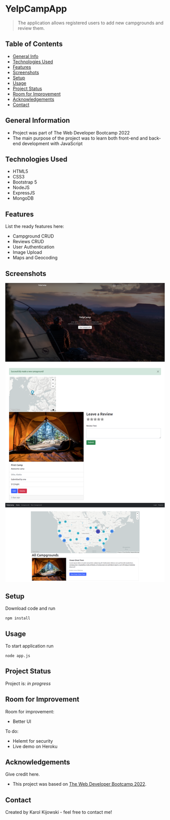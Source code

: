 # YelpCampApp
> The application allows registered users to add new campgrounds and review them.
<!-- > Live demo [_here_](https://www.example.com). If you have the project hosted somewhere, include the link here. -->

## Table of Contents
* [General Info](#general-information)
* [Technologies Used](#technologies-used)
* [Features](#features)
* [Screenshots](#screenshots)
* [Setup](#setup)
* [Usage](#usage)
* [Project Status](#project-status)
* [Room for Improvement](#room-for-improvement)
* [Acknowledgements](#acknowledgements)
* [Contact](#contact)
<!-- * [License](#license) -->


## General Information
- Project was part of The Web Developer Bootcamp 2022
- The main purpose of the project was to learn both front-end and back-end development with JavaScript


## Technologies Used
- HTML5
- CSS3
- Bootstrap 5
- NodeJS
- ExpressJS
- MongoDB


## Features
List the ready features here:
- Campground CRUD
- Reviews CRUD
- User Authentication
- Image Upload 
- Maps and Geocoding


## Screenshots
![Example screenshot](./img/Screenshot_0.png)
![Example screenshot](./img/Screenshot_1.png)
![Example screenshot](./img/Screenshot_2.png)
<!-- If you have screenshots you'd like to share, include them here. -->


## Setup
Download code and run
```console
npm install
```

## Usage
To start application run 
```console
node app.js
```

## Project Status
Project is: _in progress_ 


## Room for Improvement

Room for improvement:
- Better UI

To do:
- Helemt for security
- Live demo on Heroku
 

## Acknowledgements
Give credit here.
- This project was based on [The Web Developer Bootcamp 2022](https://www.udemy.com/course/the-web-developer-bootcamp/).


## Contact
Created by Karol Kijowski - feel free to contact me!


<!-- Optional -->
<!-- ## License -->
<!-- This project is open source and available under the [... License](). -->

<!-- You don't have to include all sections - just the one's relevant to your project -->
